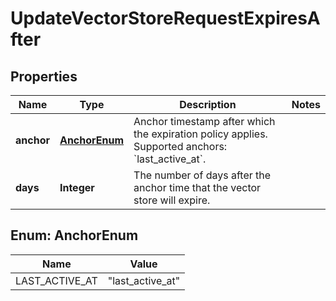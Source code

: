 

# UpdateVectorStoreRequestExpiresAfter


## Properties

| Name | Type | Description | Notes |
|------------ | ------------- | ------------- | -------------|
|**anchor** | [**AnchorEnum**](#AnchorEnum) | Anchor timestamp after which the expiration policy applies. Supported anchors: &#x60;last_active_at&#x60;. |  |
|**days** | **Integer** | The number of days after the anchor time that the vector store will expire. |  |



## Enum: AnchorEnum

| Name | Value |
|---- | -----|
| LAST_ACTIVE_AT | &quot;last_active_at&quot; |




